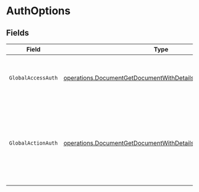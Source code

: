 # AuthOptions


## Fields

| Field                                                                                                                                          | Type                                                                                                                                           | Required                                                                                                                                       | Description                                                                                                                                    |
| ---------------------------------------------------------------------------------------------------------------------------------------------- | ---------------------------------------------------------------------------------------------------------------------------------------------- | ---------------------------------------------------------------------------------------------------------------------------------------------- | ---------------------------------------------------------------------------------------------------------------------------------------------- |
| `GlobalAccessAuth`                                                                                                                             | [operations.DocumentGetDocumentWithDetailsByIDGlobalAccessAuth](../../models/operations/documentgetdocumentwithdetailsbyidglobalaccessauth.md) | :heavy_check_mark:                                                                                                                             | The type of authentication required for the recipient to access the document.                                                                  |
| `GlobalActionAuth`                                                                                                                             | [operations.DocumentGetDocumentWithDetailsByIDGlobalActionAuth](../../models/operations/documentgetdocumentwithdetailsbyidglobalactionauth.md) | :heavy_check_mark:                                                                                                                             | The type of authentication required for the recipient to sign the document. This field is restricted to Enterprise plan users only.            |